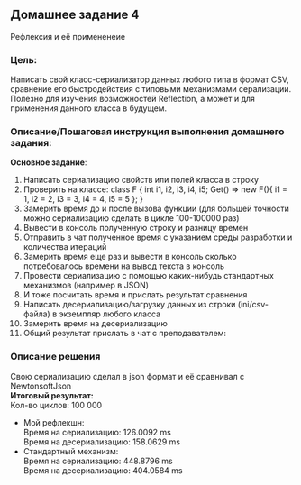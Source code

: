## Домашнее задание 4
Рефлексия и её примененеие

### Цель:
Написать свой класс-сериализатор данных любого типа в формат CSV, сравнение его быстродействия с типовыми механизмами серализации.
Полезно для изучения возможностей Reflection, а может и для применения данного класса в будущем.


### Описание/Пошаговая инструкция выполнения домашнего задания:
**Основное задание**:
1. Написать сериализацию свойств или полей класса в строку
2. Проверить на классе: class F { int i1, i2, i3, i4, i5; Get() => new F(){ i1 = 1, i2 = 2, i3 = 3, i4 = 4, i5 = 5 }; }
3. Замерить время до и после вызова функции (для большей точности можно сериализацию сделать в цикле 100-100000 раз)
4. Вывести в консоль полученную строку и разницу времен
5. Отправить в чат полученное время с указанием среды разработки и количества итераций
6. Замерить время еще раз и вывести в консоль сколько потребовалось времени на вывод текста в консоль
7. Провести сериализацию с помощью каких-нибудь стандартных механизмов (например в JSON)
8. И тоже посчитать время и прислать результат сравнения
9. Написать десериализацию/загрузку данных из строки (ini/csv-файла) в экземпляр любого класса
10. Замерить время на десериализацию
11. Общий результат прислать в чат с преподавателем:



### Описание решения
Свою сериализацию сделал в json формат и её сравнивал с NewtonsoftJson\
**Итоговый результат:**\
Кол-во циклов: 100 000
 - Мой рефлекшн:\
   Время на сериализацию: 126.0092 ms  
   Время на десериализацию: 158.0629 ms
 - Стандартный механизм:\
   Время на сериализацию: 448.8796 ms  
   Время на десериализацию: 404.0584 ms  
